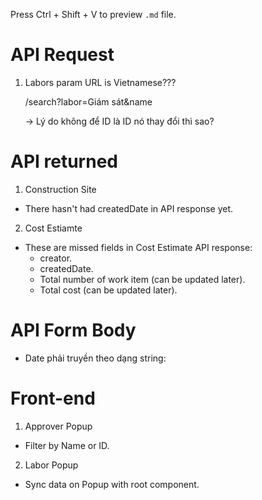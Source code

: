 Press Ctrl + Shift + V to preview `.md` file.

# API Request
1. Labors param URL is Vietnamese???

    /search?labor=Giám sát&name
    
    -> Lý do không để ID là ID nó thay đổi thì sao?

# API returned
1. Construction Site
- There hasn't had createdDate in API response yet.

2. Cost Estiamte
- These are missed fields in Cost Estimate API response:
    - creator.
    - createdDate.
    - Total number of work item (can be updated later).
    - Total cost (can be updated later).

# API Form Body
- Date phải truyền theo dạng string: 

# Front-end
1. Approver Popup
- Filter by Name or ID.
2. Labor Popup
- Sync data on Popup with root component.